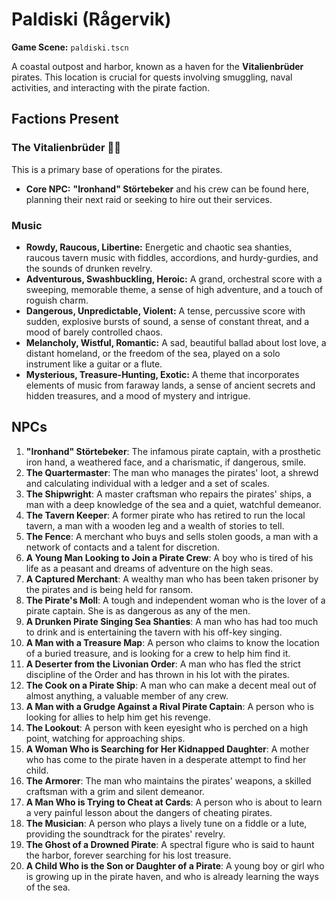 # Paldiski (Rågervik)

**Game Scene:** `paldiski.tscn`

A coastal outpost and harbor, known as a haven for the **Vitalienbrüder** pirates. This location is crucial for quests involving smuggling, naval activities, and interacting with the pirate faction.

## Factions Present

### The Vitalienbrüder 🏴‍☠️
This is a primary base of operations for the pirates.
-   **Core NPC:** **"Ironhand" Störtebeker** and his crew can be found here, planning their next raid or seeking to hire out their services.

### Music
- **Rowdy, Raucous, Libertine:** Energetic and chaotic sea shanties, raucous tavern music with fiddles, accordions, and hurdy-gurdies, and the sounds of drunken revelry.
- **Adventurous, Swashbuckling, Heroic:** A grand, orchestral score with a sweeping, memorable theme, a sense of high adventure, and a touch of roguish charm.
- **Dangerous, Unpredictable, Violent:** A tense, percussive score with sudden, explosive bursts of sound, a sense of constant threat, and a mood of barely controlled chaos.
- **Melancholy, Wistful, Romantic:** A sad, beautiful ballad about lost love, a distant homeland, or the freedom of the sea, played on a solo instrument like a guitar or a flute.
- **Mysterious, Treasure-Hunting, Exotic:** A theme that incorporates elements of music from faraway lands, a sense of ancient secrets and hidden treasures, and a mood of mystery and intrigue.

## NPCs

1.  **"Ironhand" Störtebeker**: The infamous pirate captain, with a prosthetic iron hand, a weathered face, and a charismatic, if dangerous, smile.
2.  **The Quartermaster**: The man who manages the pirates' loot, a shrewd and calculating individual with a ledger and a set of scales.
3.  **The Shipwright**: A master craftsman who repairs the pirates' ships, a man with a deep knowledge of the sea and a quiet, watchful demeanor.
4.  **The Tavern Keeper**: A former pirate who has retired to run the local tavern, a man with a wooden leg and a wealth of stories to tell.
5.  **The Fence**: A merchant who buys and sells stolen goods, a man with a network of contacts and a talent for discretion.
6.  **A Young Man Looking to Join a Pirate Crew**: A boy who is tired of his life as a peasant and dreams of adventure on the high seas.
7.  **A Captured Merchant**: A wealthy man who has been taken prisoner by the pirates and is being held for ransom.
8.  **The Pirate's Moll**: A tough and independent woman who is the lover of a pirate captain. She is as dangerous as any of the men.
9.  **A Drunken Pirate Singing Sea Shanties**: A man who has had too much to drink and is entertaining the tavern with his off-key singing.
10. **A Man with a Treasure Map**: A person who claims to know the location of a buried treasure, and is looking for a crew to help him find it.
11. **A Deserter from the Livonian Order**: A man who has fled the strict discipline of the Order and has thrown in his lot with the pirates.
12. **The Cook on a Pirate Ship**: A man who can make a decent meal out of almost anything, a valuable member of any crew.
13. **A Man with a Grudge Against a Rival Pirate Captain**: A person who is looking for allies to help him get his revenge.
14. **The Lookout**: A person with keen eyesight who is perched on a high point, watching for approaching ships.
15. **A Woman Who is Searching for Her Kidnapped Daughter**: A mother who has come to the pirate haven in a desperate attempt to find her child.
16. **The Armorer**: The man who maintains the pirates' weapons, a skilled craftsman with a grim and silent demeanor.
17. **A Man Who is Trying to Cheat at Cards**: A person who is about to learn a very painful lesson about the dangers of cheating pirates.
18. **The Musician**: A person who plays a lively tune on a fiddle or a lute, providing the soundtrack for the pirates' revelry.
19. **The Ghost of a Drowned Pirate**: A spectral figure who is said to haunt the harbor, forever searching for his lost treasure.
20. **A Child Who is the Son or Daughter of a Pirate**: A young boy or girl who is growing up in the pirate haven, and who is already learning the ways of the sea.
